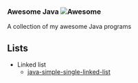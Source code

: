 ### **Awesome Java** ![Awesome](https://cdn.rawgit.com/sindresorhus/awesome/d7305f38d29fed78fa85652e3a63e154dd8e8829/media/badge.svg)

A collection of my awesome Java programs
	
## Lists
  - Linked list
    - [java-simple-single-linked-list](https://github.com/jNormaster/java-simple-single-linked-list)
